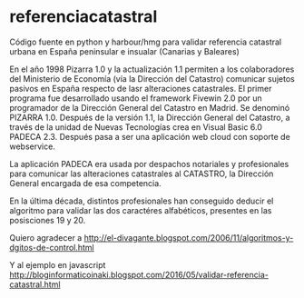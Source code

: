 # referenciacatastral
Código fuente en python y harbour/hmg para validar referencia catastral urbana en España peninsular e insualar (Canarias y Baleares)

En el año 1998 Pizarra 1.0 y la actualización 1.1 permiten a los colaboradores del Ministerio de Economía (vía la Dirección del Catastro) comunicar sujetos pasivos  en España respecto de lasr alteraciones catastrales. El primer programa fue desarrollado usando el framework Fivewin 2.0 por un programador de la Dirección General del Catastro en Madrid. Se denominó PIZARRA 1.0. Después de la versión 1.1, la Dirección General del Catastro, a través de la unidad de Nuevas Tecnologías crea en Visual Basic 6.0 PADECA 2.3. Después pasa a ser una aplicación web cloud con soporte de webservice.

La aplicación PADECA era usada por despachos notariales y profesionales para comunicar las alteraciones catastrales al CATASTRO, la Dirección General encargada de esa competencia.
 

En la última década, distintos profesionales han conseguido deducir el algoritmo para validar las dos caractéres alfabéticos, presentes en las posisciones 19 y 20.

Quiero agradecer a 
http://el-divagante.blogspot.com/2006/11/algoritmos-y-dgitos-de-control.html


Y al ejemplo en javascript
http://bloginformaticoinaki.blogspot.com/2016/05/validar-referencia-catastral.html

